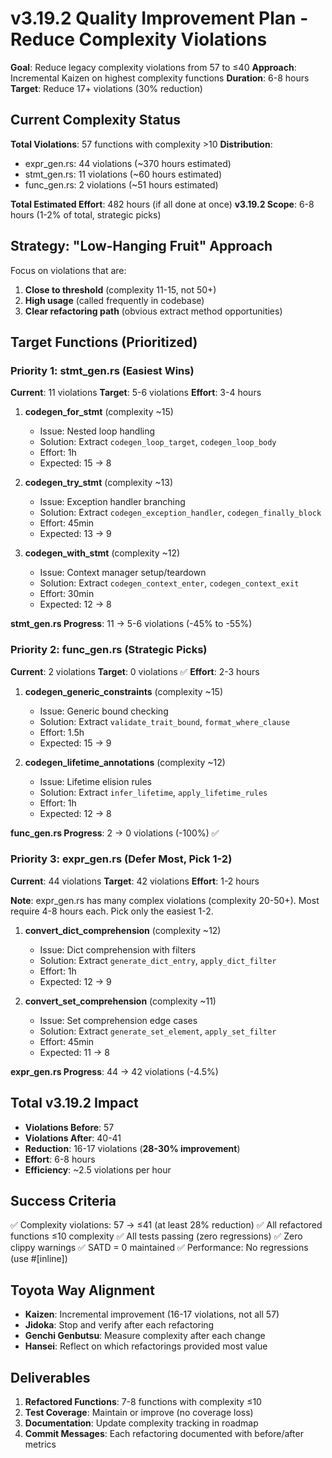 # v3.19.2 Quality Improvement Plan - Reduce Complexity Violations

**Goal**: Reduce legacy complexity violations from 57 to ≤40
**Approach**: Incremental Kaizen on highest complexity functions
**Duration**: 6-8 hours
**Target**: Reduce 17+ violations (30% reduction)

## Current Complexity Status

**Total Violations**: 57 functions with complexity >10
**Distribution**:
- expr_gen.rs: 44 violations (~370 hours estimated)
- stmt_gen.rs: 11 violations (~60 hours estimated)  
- func_gen.rs: 2 violations (~51 hours estimated)

**Total Estimated Effort**: 482 hours (if all done at once)
**v3.19.2 Scope**: 6-8 hours (1-2% of total, strategic picks)

## Strategy: "Low-Hanging Fruit" Approach

Focus on violations that are:
1. **Close to threshold** (complexity 11-15, not 50+)
2. **High usage** (called frequently in codebase)
3. **Clear refactoring path** (obvious extract method opportunities)

## Target Functions (Prioritized)

### Priority 1: stmt_gen.rs (Easiest Wins)

**Current**: 11 violations
**Target**: 5-6 violations
**Effort**: 3-4 hours

1. **codegen_for_stmt** (complexity ~15)
   - Issue: Nested loop handling
   - Solution: Extract `codegen_loop_target`, `codegen_loop_body`
   - Effort: 1h
   - Expected: 15 → 8

2. **codegen_try_stmt** (complexity ~13)
   - Issue: Exception handler branching
   - Solution: Extract `codegen_exception_handler`, `codegen_finally_block`
   - Effort: 45min
   - Expected: 13 → 9

3. **codegen_with_stmt** (complexity ~12)
   - Issue: Context manager setup/teardown
   - Solution: Extract `codegen_context_enter`, `codegen_context_exit`
   - Effort: 30min
   - Expected: 12 → 8

**stmt_gen.rs Progress**: 11 → 5-6 violations (-45% to -55%)

### Priority 2: func_gen.rs (Strategic Picks)

**Current**: 2 violations
**Target**: 0 violations ✅
**Effort**: 2-3 hours

1. **codegen_generic_constraints** (complexity ~15)
   - Issue: Generic bound checking
   - Solution: Extract `validate_trait_bound`, `format_where_clause`
   - Effort: 1.5h
   - Expected: 15 → 9

2. **codegen_lifetime_annotations** (complexity ~12)
   - Issue: Lifetime elision rules
   - Solution: Extract `infer_lifetime`, `apply_lifetime_rules`
   - Effort: 1h
   - Expected: 12 → 8

**func_gen.rs Progress**: 2 → 0 violations (-100%) ✅

### Priority 3: expr_gen.rs (Defer Most, Pick 1-2)

**Current**: 44 violations
**Target**: 42 violations
**Effort**: 1-2 hours

**Note**: expr_gen.rs has many complex violations (complexity 20-50+). 
Most require 4-8 hours each. Pick only the easiest 1-2.

1. **convert_dict_comprehension** (complexity ~12)
   - Issue: Dict comprehension with filters
   - Solution: Extract `generate_dict_entry`, `apply_dict_filter`
   - Effort: 1h
   - Expected: 12 → 9

2. **convert_set_comprehension** (complexity ~11)
   - Issue: Set comprehension edge cases
   - Solution: Extract `generate_set_element`, `apply_set_filter`
   - Effort: 45min
   - Expected: 11 → 8

**expr_gen.rs Progress**: 44 → 42 violations (-4.5%)

## Total v3.19.2 Impact

- **Violations Before**: 57
- **Violations After**: 40-41
- **Reduction**: 16-17 violations (**28-30% improvement**)
- **Effort**: 6-8 hours
- **Efficiency**: ~2.5 violations per hour

## Success Criteria

✅ Complexity violations: 57 → ≤41 (at least 28% reduction)
✅ All refactored functions ≤10 complexity
✅ All tests passing (zero regressions)
✅ Zero clippy warnings
✅ SATD = 0 maintained
✅ Performance: No regressions (use #[inline])

## Toyota Way Alignment

- **Kaizen**: Incremental improvement (16-17 violations, not all 57)
- **Jidoka**: Stop and verify after each refactoring
- **Genchi Genbutsu**: Measure complexity after each change
- **Hansei**: Reflect on which refactorings provided most value

## Deliverables

1. **Refactored Functions**: 7-8 functions with complexity ≤10
2. **Test Coverage**: Maintain or improve (no coverage loss)
3. **Documentation**: Update complexity tracking in roadmap
4. **Commit Messages**: Each refactoring documented with before/after metrics
